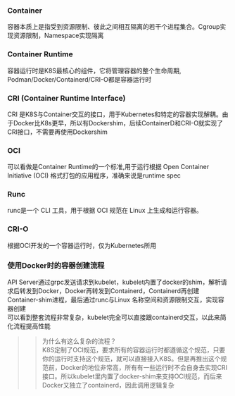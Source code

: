 
### Container  

容器本质上是指受到资源限制、彼此之间相互隔离的若干个进程集合。Cgroup实现资源限制，Namespace实现隔离  

### Container Runtime  

容器运行时是K8S最核心的组件，它将管理容器的整个生命周期, Podman/Docker/Containerd/CRI-O都是容器运行时


### CRI (Container Runtime Interface)  

CRI 是K8S与Container交互的接口，用于Kubernetes和特定的容器实现解耦。由于Docker比K8s更早，所以有Dockershim，后续ContainerD和CRI-O就实现了CRI接口，不需要再使用Dockershim  

### OCI

可以看做是Container Runtime的一个标准,用于运行根据 Open Container Initiative (OCI) 格式打包的应用程序，准确来说是runtime spec  


###  Runc
runc是一个 CLI 工具，用于根据 OCI 规范在 Linux 上生成和运行容器。    


###  CRI-O

根据OCI开发的一个容器运行时，仅为Kubernetes所用 


### 使用Docker时的容器创建流程  

API Server通过grpc发送请求到kubelet，kubelet内置了docker的shim，解析请求后转发到Docker，Docker再转发到Containerd，Containerd再创建Container-shim进程，最后通过runc与Linux 名称空间和资源限制交互，实现容器创建  
可以看到整套流程非常复杂，kubelet完全可以直接跟containerd交互，以此来简化流程提高性能    
>> 为什么有这么复杂的流程？   
K8S定制了OCI规范，要求所有的容器运行时都遵循这个规范，只要你的运行时支持这个规范，就可以直接接入K8S。但是再推出这个规范前，Docker的地位非常高，所有有一些运行时不会自身去实现CRI接口。所以kubelet里内置了docker-shim来支持OCI规范，而后来Docker又独立了containerd，因此调用逻辑复杂



